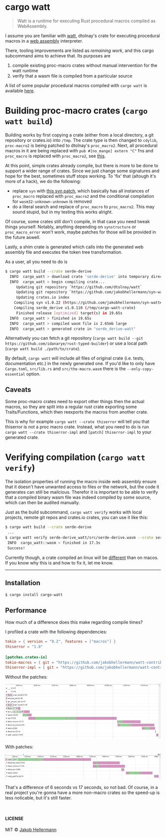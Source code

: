 # cargo watt

> Watt is a runtime for executing Rust procedural macros compiled as WebAssembly.

I assume you are familiar with [watt](https://github.com/dtolnay/watt/blob/master/README.md), dtolnay's crate for executing procedural macros in a [web assembly](https://webassembly.org/) interpreter.

There, tooling improvements are listed as _remaining work_, and this cargo subcommand aims to achieve that.
Its purposes are

1. compile existing proc-macro crates without manual intervention for the watt runtime
2. verify that a wasm file is compiled from a particular source

A list of some popular procedural macros compiled with `cargo watt` is available [here](https://github.com/jakobhellermann/watt-contrib).

# Building proc-macro crates (`cargo watt build`)

Building works by first copying a crate (either from a local directory, a git repository or crates.io) into `/tmp`.
The crate type is then changed to `cdylib`, `proc-macro2` is being patched to dtolnay's `proc_macro2`.
Next, all procedural macros in it are being replaced with `pub #[no_mange] extern "C"` fns and `proc_macro` is replaced with `proc_macro2`, see [this](https://github.com/dtolnay/watt#getting-started).

At this point, simple crates already compile, but there is more to be done to support a wider range of crates. Since we just change some signatures and hope for the best, sometimes stuff stops working. To 'fix' that (altough it's more of a hack), we do the following:

- replace `syn` with [this syn patch](https://github.com/jakobhellermann/syn-watt), which basically has all instances of `proc_macro` replaced with `proc_macro2` and the conditional compilation for `wasm32-unknown-unknown` is removed
- do a literal search and replace of `proc_macro` to `proc_macro2`. This may sound stupid, but in my testing this works alright.

Of course, some crates still don't compile, in that case you need tweak things yourself.
Notably, anything depending on `synstructure` or `proc_macro_error` won't work, maybe patches for those will be provided in the future aswell.

Lastly, a shim crate is generated which calls into the generated web assembly file and executes the token tree transformation.

As a user, all you need to do is

```sh
$ cargo watt build --crate serde-derive
  INFO  cargo_watt > download crate 'serde-derive' into temporary directory...
  INFO  cargo_watt > begin compiling crate...
     Updating git repository `https://github.com/dtolnay/watt`
     Updating git repository `https://github.com/jakobhellermann/syn-watt`
     Updating crates.io index
    Compiling syn v1.0.22 (https://github.com/jakobhellermann/syn-watt#0f0ace5e)
    Compiling serde_derive v1.0.110 (/tmp/cargo-watt-crate)
     Finished release [optimized] target(s) in 19.65s
  INFO  cargo_watt > finished in 19.65s
  INFO  cargo_watt > compiled wasm file is 2.65mb large
  INFO  cargo_watt > generated crate in "serde_derive-watt"
```

Alternatively you can fetch a git repository (`cargo watt build --git https://github.com/idanarye/rust-typed-builder`) or use a local path (`cargo watt build ./path/to/crate`).

By default, `cargo watt` will include all files of original crate (i.e. tests, documentation etc.) in the newly generated one.
If you'd like to only have `Cargo.toml`, `src/lib.rs` and `src/the-macro.wasm` there is the `--only-copy-essential` option.

## Caveats

Some proc-macro crates need to export other things then the actual macros, so they are split into a regular rust crate exporting some Traits/Functions, which then reexports the macros from another crate.

This is why for example `cargo watt --crate thiserror` will tell you that thiserror is not a proc macro crate. Instead, what you need to do is run `cargo watt --crate thiserror-impl` and `[patch]` `thiserror-impl` to your generated crate.

# Verifying compilation (`cargo watt verify`)

The isolation properties of running the macro inside web assembly ensure that it doesn't have unwanted access to files or the network, but the code it generates can still be mailcious.
Therefor it is important to be able to verify that a compiled binary wasm file was indeed compiled by some source, which can then be audited manually.

Just as the build subcommand, `cargo watt verify` works with local projects, remote git repos and crates.io crates, you can use it like this:

```sh
$ cargo watt build --crate serde-derive
 ...
$ cargo watt verify serde-derive_watt/src/serde-derive.wasm --crate serde-derive
 INFO  cargo_watt::wasm > finished in 17.3s
 Success!
```

Currently though, a crate compiled an linux will be [different](https://gist.github.com/jakobhellermann/da18d6f2da58414e0fd9c06ae708d2c1) than on macos.
If you know why this is and how to fix it, let me know.

---

## Installation

```sh
$ cargo install cargo-watt
```

## Performance

How much of a difference does this make regarding compile times?

I profiled a crate with the following dependencies:

```toml
tokio = { version = "0.2", features = ["macros"] }
thiserror = "1.0"

[patches.crates-io]
tokio-macros = { git = "https://github.com/jakobhellermann/watt-contrib" }
thiserror-impl = { git = "https://github.com/jakobhellermann/watt-contrib" }
```

Without the patches:

![Profile without watt](./assets/profile-without.png)

With patches:

![Profile with watt](./assets/profile-watt.png)

That's a difference of 6 seconds vs 17 seconds, so not bad.
Of course, in a real project you're gonna have a more non-macro crates so the speed-up is less noticable, but it's still faster.

<br>

#### LICENSE

MIT © [Jakob Hellermann](mailto:jakob.hellermann@protonmail.com)
